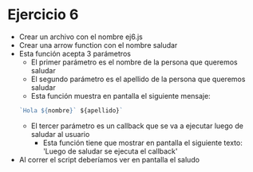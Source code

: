 # Ejercicio 6

* Crear un archivo con el nombre ej6.js
* Crear una arrow function con el nombre saludar
* Esta función acepta 3 parámetros
  * El primer parámetro es el nombre de la persona que queremos saludar
  * El segundo parámetro es el apellido de la persona que queremos saludar
  * Esta función muestra en pantalla el siguiente mensaje: 
  ```js
  `Hola ${nombre}` ${apellido}`
  ```
  * El tercer parámetro es un callback que se va a ejecutar luego de saludar al usuario
    * Esta función tiene que mostrar en pantalla el siguiente texto: 'Luego de saludar se ejecuta el callback'
* Al correr el script deberíamos ver en pantalla el saludo

